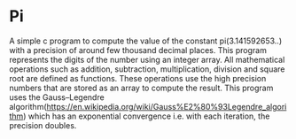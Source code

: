 # Pi
A simple c program to compute the value of the constant pi(3.141592653..) with a precision of around few thousand decimal places. 
This program represents the digits of the number using an integer array. All mathematical operations such as addition, subtraction, multiplication, division and square root are defined as functions. These operations use the high precision numbers that are stored as an array to compute the result.
This program uses the Gauss–Legendre algorithm(https://en.wikipedia.org/wiki/Gauss%E2%80%93Legendre_algorithm) which has an exponential convergence i.e. with each iteration, the precision doubles.
